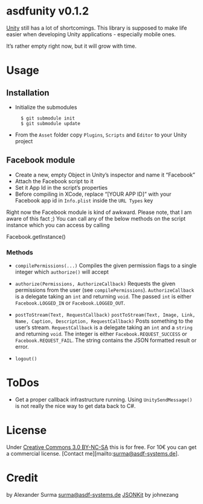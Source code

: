 # asdfunity v0.1.2
[Unity] still has a lot of shortcomings. This library is supposed to make life easier
when developing Unity applications - especially mobile ones.

It’s rather empty right now, but it will grow with time.

# Usage

## Installation
* Initialize the submodules

        $ git submodule init
        $ git submodule update

* From the `Asset` folder copy `Plugins`, `Scripts` and `Editor` to your Unity project

## Facebook module
* Create a new, empty Object in Unity’s inspector and name it “Facebook”
* Attach the Facebook script to it
* Set it App Id in the script’s properties
* Before compiling in XCode, replace “[YOUR APP ID]” with your Facebook app id in `Info.plist` inside the `URL Types` key

Right now the Facebook module is kind of awkward. Please note, that I am aware of this fact ;)
You can call any of the below methods on the script instance which you can access
by calling

  Facebook.getInstance()

### Methods

* `compilePermissions(...)`
  Compiles the given permission flags to a single integer which `authorize()` will accept

* `authorize(Permissions, AuthorizeCallback)`
  Requests the given permissions from the user (see `compilePermissions`).
  `AuthorizeCallback` is a delegate taking an `int` and returning `void`.
  The passed `int` is either `Facebook.LOGGED_IN` or `Facebook.LOGGED_OUT`.

* `postToStream(Text, RequestCallback)`
  `postToStream(Text, Image, Link, Name, Caption, Description, RequestCallback)`
  Posts something to the user’s stream. `RequestCallback` is a delegate taking an `int` and a `string` and returning `void`.
  The integer is either `Facebook.REQUEST_SUCCESS` or `Facebook.REQUEST_FAIL`. The string contains the JSON formatted result or error.

* `logout()`

# ToDos
* Get a proper callback infrastructure running. Using `UnitySendMessage()` is not really the nice way
  to get data back to C#.

# License
Under [Creative Commons 3.0 BY-NC-SA][CC] this is for free.
For 10€ you can get a commercial license. [Contact me][mailto:surma@asdf-systems.de].

# Credit
by Alexander Surma <surma@asdf-systems.de>
[JSONKit] by johnezang


[Unity]: http://www.unity3d.com
[JSONKit]: https://github.com/johnezang/JSONKit
[CC]: http://creativecommons.org/licenses/by-nc-sa/3.0/
